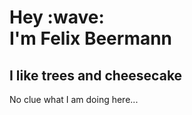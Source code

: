 <h1 align="left">Hey :wave: <br> I'm Felix Beermann</h1>
<h2 align="left">I like trees and cheesecake</h2>
<p  align="left">No clue what I am doing here...</p>
